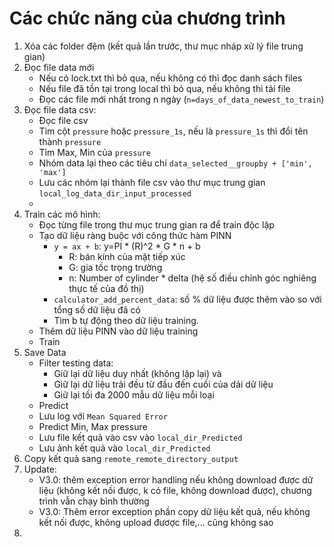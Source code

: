 # Các chức năng của chương trình
1. Xóa các folder đệm (kết quả lần trước, thư mục nháp xử lý file trung gian)
2. Đọc file data mới
	- Nếu có lock.txt thì bỏ qua, nếu không có thì đọc danh sách files
	- Nếu file đã tồn tại trong local thì bỏ qua, nếu không thì tải file
	- Đọc các file mới nhất trong n ngày (`n=days_of_data_newest_to_train`)
3. Đọc file data csv:
	- Đọc file csv
	- Tìm cột `pressure` hoặc `pressure_1s`, nếu là `pressure_1s` thì đổi tên thành `pressure`
	- Tìm Max, Min của `pressure`
	- Nhóm data lại theo các tiêu chí `data_selected__groupby + ['min', 'max']`
	- Lưu các nhóm lại thành file csv vào thư mục trung gian `local_log_data_dir_input_processed`
	- 
4. Train các mô hình:
	- Đọc từng file trong thư mục trung gian ra để train độc lập
	- Tạo dữ liệu ràng buộc với công thức hàm PINN
		- `y = ax + b`: y=PI * (R)^2 * G * n + b
			- R: bán kính của mặt tiếp xúc
			- G: gia tốc trọng trường
			- n: Number of cylinder * delta (hệ số điều chỉnh góc nghiêng thực tế của đồ thị)
		- `calculator_add_percent_data`: số % dữ liệu được thêm vào so với tổng số dữ liệu đã có
		- Tìm b tự động theo dữ liệu training.
	- Thêm dữ liệu PINN vào dữ liệu training
	- Train
5. Save Data
	- Filter testing data:
		- Giữ lại dữ liệu duy nhất (không lặp lại) và 
		- Giữ lại dữ liệu trải đều từ đầu đến cuối của dải dữ liệu
		- Giữ lại tối đa 2000 mẫu dữ liệu mỗi loại
	- Predict
	- Lưu log với `Mean Squared Error`
	- Predict Min, Max pressure
	- Lưu file kết quả vào csv vào `local_dir_Predicted`
	- Lưu ảnh kết quả vào `local_dir_Predicted`
6. Copy kết quả sang `remote_remote_directory_output`
7. Update:
	- V3.0: thêm exception error handling nếu không download được dữ liệu (không kết nối được, k có file, không download được), chương trình vẫn chạy bình thường
    - V3.0: Thêm error exception phần copy dữ liệu kết quả, nếu không kết nối được, không upload đươợc file,... cũng không sao
8. 